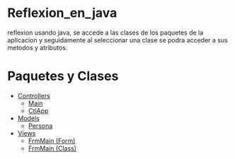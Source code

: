 # Reflexion_en_java

reflexion usando java, se accede a las clases de los paquetes de la aplicacion y seguidamente al seleccionar una clase se podra acceder a sus metodos y atributos.

# Paquetes y Clases

- <a href="https://github.com/Daryl110/Reflexion_en_java/tree/master/src/main/java/eam/lenguajes_formales/reflection/Controllers">Controllers</a>
  <ul>
    <li><a href="https://github.com/Daryl110/Reflexion_en_java/tree/master/src/main/java/eam/lenguajes_formales/reflection/Controllers/Main.java">Main</a></li>
  <li><a href="https://github.com/Daryl110/Reflexion_en_java/blob/master/src/main/java/eam/lenguajes_formales/reflection/Controllers/CtlApp.java">CtlApp</a></li>
  </ul>
- <a href="https://github.com/Daryl110/Reflexion_en_java/tree/master/src/main/java/eam/lenguajes_formales/reflection/Models">Models</a>
  <ul>
      <li><a href="https://github.com/Daryl110/Reflexion_en_java/blob/master/src/main/java/eam/lenguajes_formales/reflection/Models/Persona.java">Persona</a></li>
  </ul>
- <a href="https://github.com/Daryl110/Reflexion_en_java/tree/master/src/main/java/eam/lenguajes_formales/reflection/Views">Views</a>
  <ul>
    <li><a href="https://github.com/Daryl110/Reflexion_en_java/blob/master/src/main/java/eam/lenguajes_formales/reflection/Views/FrmMain.form">FrmMain (Form)</a></li>
    <li><a href="https://github.com/Daryl110/Reflexion_en_java/blob/master/src/main/java/eam/lenguajes_formales/reflection/Views/FrmMain.java">FrmMain (Class)</a></li>
  </ul>
